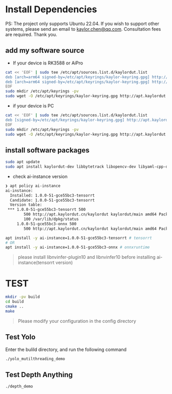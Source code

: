 # Install Dependencies

PS: The project only supports Ubuntu 22.04. If you wish to support other systems, please send an email to kaylor.chen@qq.com. Consultation fees are required. Thank you. 

## add my software source

- If your device is RK3588 or AiPro
```bash
cat << 'EOF' | sudo tee /etc/apt/sources.list.d/kaylordut.list 
deb [arch=arm64 signed-by=/etc/apt/keyrings/kaylor-keyring.gpg] http://apt.kaylordut.cn/kaylordut/ kaylordut main
deb [arch=arm64 signed-by=/etc/apt/keyrings/kaylor-keyring.gpg] http://apt.kaylordut.cn/rk3588/ubuntu jammy main
EOF
sudo mkdir /etc/apt/keyrings -pv
sudo wget -O /etc/apt/keyrings/kaylor-keyring.gpg http://apt.kaylordut.cn/kaylor-keyring.gpg
```
- if your device is PC
```bash
cat << 'EOF' | sudo tee /etc/apt/sources.list.d/kaylordut.list 
deb [signed-by=/etc/apt/keyrings/kaylor-keyring.gpg] http://apt.kaylordut.cn/kaylordut/ kaylordut main
EOF
sudo mkdir /etc/apt/keyrings -pv
sudo wget -O /etc/apt/keyrings/kaylor-keyring.gpg http://apt.kaylordut.cn/kaylor-keyring.gpg
```

## install software packages

```bash
sudo apt update
sudo apt install kaylordut-dev libbytetrack libopencv-dev libyaml-cpp-dev
```

- check ai-instance version
```bash
❯ apt policy ai-instance 
ai-instance:
  Installed: 1.0.0-51-gce55bc3-tensorrt
  Candidate: 1.0.0-51-gce55bc3-tensorrt
  Version table:
 *** 1.0.0-51-gce55bc3-tensorrt 500
        500 http://apt.kaylordut.cn/kaylordut kaylordut/main amd64 Packages
        100 /var/lib/dpkg/status
     1.0.0-51-gce55bc3-onnx 500
        500 http://apt.kaylordut.cn/kaylordut kaylordut/main amd64 Packages
```

```bash
apt install -y ai-instance=1.0.0-51-gce55bc3-tensorrt # tensorrt
# OR
apt install -y ai-instance=1.0.0-51-gce55bc3-onnx # onnxruntime
```
> please install libnvinfer-plugin10 and libnvinfer10 before installing ai-instance(tensorrt version)


# TEST

```bash
mkdir -pv build
cd build
cmake ..
make
```
> Please modify your configuration in the config directory

## Test Yolo
Enter the bulild directory, and run the following command
```bash
./yolo_mutilthreading_demo
```

## Test Depth Anything
```bash
./depth_demo 
```



